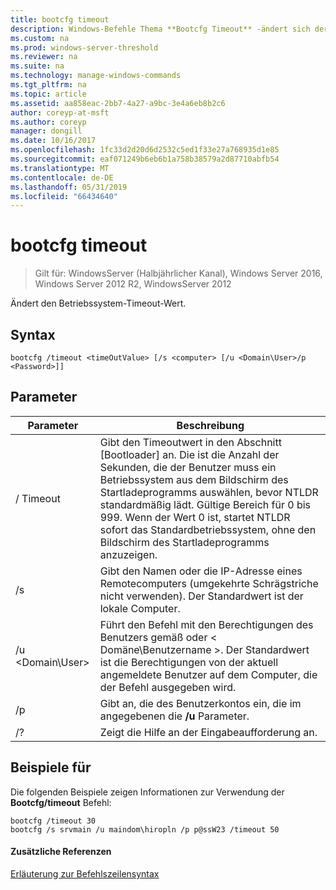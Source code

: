 ```yaml
---
title: bootcfg timeout
description: Windows-Befehle Thema **Bootcfg Timeout** -ändert sich der Betriebssystem-Timeout-Wert.
ms.custom: na
ms.prod: windows-server-threshold
ms.reviewer: na
ms.suite: na
ms.technology: manage-windows-commands
ms.tgt_pltfrm: na
ms.topic: article
ms.assetid: aa858eac-2bb7-4a27-a9bc-3e4a6eb8b2c6
author: coreyp-at-msft
ms.author: coreyp
manager: dongill
ms.date: 10/16/2017
ms.openlocfilehash: 1fc33d2d20d6d2532c5ed1f33e27a768935d1e85
ms.sourcegitcommit: eaf071249b6eb6b1a758b38579a2d87710abfb54
ms.translationtype: MT
ms.contentlocale: de-DE
ms.lasthandoff: 05/31/2019
ms.locfileid: "66434640"
---
```

# <a name="bootcfg-timeout"></a>bootcfg timeout

>Gilt für: WindowsServer (Halbjährlicher Kanal), Windows Server 2016, Windows Server 2012 R2, WindowsServer 2012

Ändert den Betriebssystem-Timeout-Wert.

## <a name="syntax"></a>Syntax
```
bootcfg /timeout <timeOutValue> [/s <computer> [/u <Domain\User>/p <Password>]]
```
## <a name="parameters"></a>Parameter

|        Parameter        |                                                                                                                                                                                  Beschreibung                                                                                                                                                                                   |
|-------------------------|--------------------------------------------------------------------------------------------------------------------------------------------------------------------------------------------------------------------------------------------------------------------------------------------------------------------------------------------------------------------------------|
| / Timeout <timeOutValue> | Gibt den Timeoutwert in den Abschnitt [Bootloader] an. Die <timeOutValue> ist die Anzahl der Sekunden, die der Benutzer muss ein Betriebssystem aus dem Bildschirm des Startladeprogramms auswählen, bevor NTLDR standardmäßig lädt. Gültige Bereich für <timeOutValue> 0 bis 999. Wenn der Wert 0 ist, startet NTLDR sofort das Standardbetriebssystem, ohne den Bildschirm des Startladeprogramms anzuzeigen. |
|      /s <computer>      |                                                                                                                               Gibt den Namen oder die IP-Adresse eines Remotecomputers (umgekehrte Schrägstriche nicht verwenden). Der Standardwert ist der lokale Computer.                                                                                                                               |
|    /u <Domain\User>     |                                                                                       Führt den Befehl mit den Berechtigungen des Benutzers gemäß <User> oder < Domäne\Benutzername >. Der Standardwert ist die Berechtigungen von der aktuell angemeldete Benutzer auf dem Computer, die der Befehl ausgegeben wird.                                                                                        |
|      /p <Password>      |                                                                                                                                            Gibt an, die <Password> des Benutzerkontos ein, die im angegebenen die **/u** Parameter.                                                                                                                                             |
|           /?            |                                                                                                                                                                      Zeigt die Hilfe an der Eingabeaufforderung an.                                                                                                                                                                      |

## <a name="BKMK_examples"></a>Beispiele für
Die folgenden Beispiele zeigen Informationen zur Verwendung der **Bootcfg/timeout** Befehl:
```
bootcfg /timeout 30
bootcfg /s srvmain /u maindom\hiropln /p p@ssW23 /timeout 50
```
#### <a name="additional-references"></a>Zusätzliche Referenzen
[Erläuterung zur Befehlszeilensyntax](command-line-syntax-key.md)
